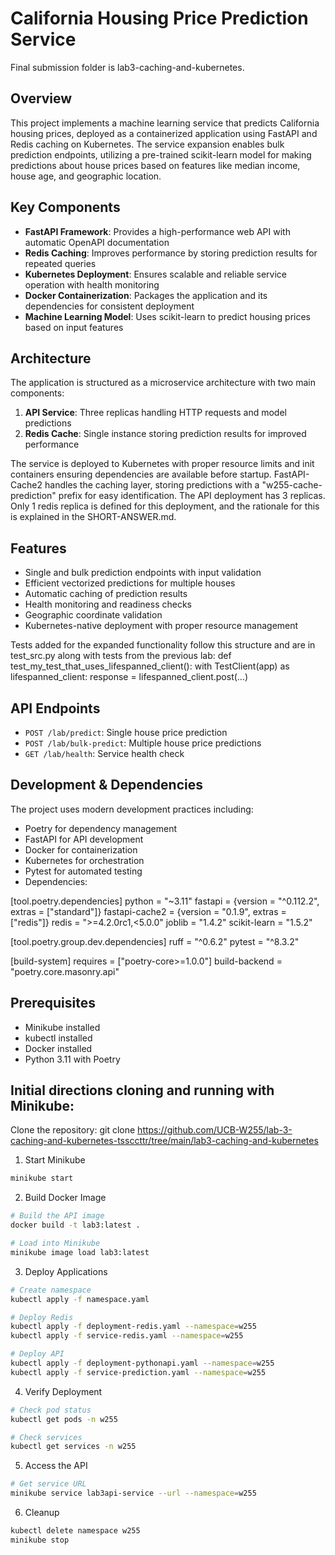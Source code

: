 # California Housing Price Prediction Service

Final submission folder is lab3-caching-and-kubernetes.

## Overview
This project implements a machine learning service that predicts California housing prices, deployed as a containerized application using FastAPI and Redis caching on Kubernetes. The service expansion enables bulk prediction endpoints, utilizing a pre-trained scikit-learn model for making predictions about house prices based on features like median income, house age, and geographic location.

## Key Components
- **FastAPI Framework**: Provides a high-performance web API with automatic OpenAPI documentation
- **Redis Caching**: Improves performance by storing prediction results for repeated queries
- **Kubernetes Deployment**: Ensures scalable and reliable service operation with health monitoring
- **Docker Containerization**: Packages the application and its dependencies for consistent deployment
- **Machine Learning Model**: Uses scikit-learn to predict housing prices based on input features

## Architecture
The application is structured as a microservice architecture with two main components:
1. **API Service**: Three replicas handling HTTP requests and model predictions
2. **Redis Cache**: Single instance storing prediction results for improved performance

The service is deployed to Kubernetes with proper resource limits and init containers ensuring dependencies are available before startup. FastAPI-Cache2 handles the caching layer, storing predictions with a "w255-cache-prediction" prefix for easy identification. The API deployment has 3 replicas. Only 1 redis replica is defined for this deployment, and the rationale for this is explained in the SHORT-ANSWER.md. 

## Features
- Single and bulk prediction endpoints with input validation
- Efficient vectorized predictions for multiple houses
- Automatic caching of prediction results
- Health monitoring and readiness checks
- Geographic coordinate validation
- Kubernetes-native deployment with proper resource management


Tests added for the expanded functionality follow this structure and are in test_src.py along with tests from the previous lab: 
def test_my_test_that_uses_lifespanned_client():
    with TestClient(app) as lifespanned_client:
        response = lifespanned_client.post(...)

## API Endpoints
- `POST /lab/predict`: Single house price prediction
- `POST /lab/bulk-predict`: Multiple house price predictions
- `GET /lab/health`: Service health check

## Development & Dependencies
The project uses modern development practices including:
- Poetry for dependency management
- FastAPI for API development
- Docker for containerization
- Kubernetes for orchestration
- Pytest for automated testing
- Dependencies:

[tool.poetry.dependencies]
python = "~3.11"
fastapi = {version = "^0.112.2", extras = ["standard"]}
fastapi-cache2 = {version = "0.1.9", extras = ["redis"]}
redis = ">=4.2.0rc1,<5.0.0"
joblib = "1.4.2"
scikit-learn = "1.5.2"

[tool.poetry.group.dev.dependencies]
ruff = "^0.6.2"
pytest = "^8.3.2"

[build-system]
requires = ["poetry-core>=1.0.0"]
build-backend = "poetry.core.masonry.api"

## Prerequisites
- Minikube installed
- kubectl installed
- Docker installed
- Python 3.11 with Poetry

## Initial directions cloning and running with Minikube: 

Clone the repository: git clone https://github.com/UCB-W255/lab-3-caching-and-kubernetes-tssccttr/tree/main/lab3-caching-and-kubernetes

1. Start Minikube
```bash
minikube start
```

2. Build Docker Image
```bash
# Build the API image
docker build -t lab3:latest .

# Load into Minikube
minikube image load lab3:latest
```

3. Deploy Applications
```bash
# Create namespace
kubectl apply -f namespace.yaml

# Deploy Redis
kubectl apply -f deployment-redis.yaml --namespace=w255
kubectl apply -f service-redis.yaml --namespace=w255

# Deploy API
kubectl apply -f deployment-pythonapi.yaml --namespace=w255
kubectl apply -f service-prediction.yaml --namespace=w255
```

4. Verify Deployment
```bash
# Check pod status
kubectl get pods -n w255

# Check services
kubectl get services -n w255
```

5. Access the API
```bash
# Get service URL
minikube service lab3api-service --url --namespace=w255
```
6. Cleanup
```bash
kubectl delete namespace w255
minikube stop
```

 